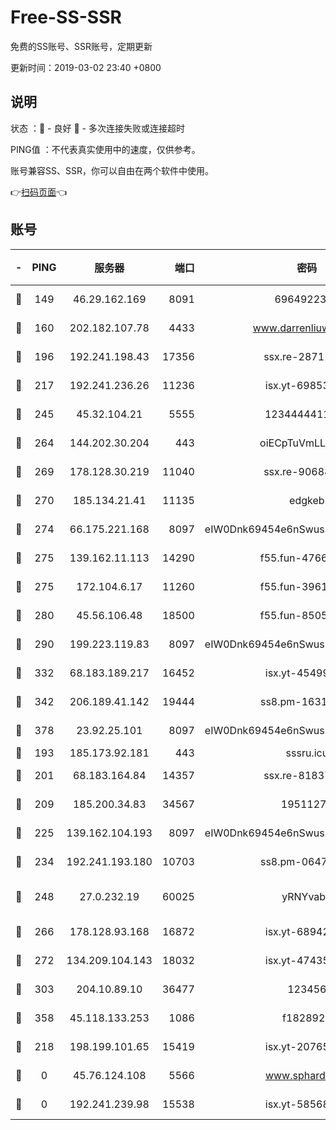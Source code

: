 # Free-SS-SSR

免费的SS账号、SSR账号，定期更新

更新时间：2019-03-02 23:40 +0800

## 说明

状态     ：🙂 - 良好 🙁 - 多次连接失败或连接超时

PING值   ：不代表真实使用中的速度，仅供参考。

账号兼容SS、SSR，你可以自由在两个软件中使用。

👉[扫码页面](https://liesauer.github.io/free-ss-ssr.github.io/)👈

## 账号

|-|PING|服务器|端口|密码|加密方式|区域|
|:----:|:----:|:-----:|-----:|:----:|:----:|:----:|
|🙂|149|46.29.162.169|8091|6964922356|aes-256-cfb|RU|
|🙂|160|202.182.107.78|4433|www.darrenliuwei.com|aes-256-cfb|JP|
|🙂|196|192.241.198.43|17356|ssx.re-28711646|aes-256-cfb|US|
|🙂|217|192.241.236.26|11236|isx.yt-69853329|aes-256-cfb|US|
|🙂|245|45.32.104.21|5555|1234444411111|aes-256-cfb|SG|
|🙂|264|144.202.30.204|443|oiECpTuVmLLxk4Ts|aes-256-cfb|US|
|🙂|269|178.128.30.219|11040|ssx.re-90688619|aes-256-cfb|SG|
|🙂|270|185.134.21.41|11135|edgkeb|aes-256-cfb|GB|
|🙂|274|66.175.221.168|8097|eIW0Dnk69454e6nSwuspv9DmS201tQ0D|aes-256-cfb|US|
|🙂|275|139.162.11.113|14290|f55.fun-47666112|aes-256-cfb|SG|
|🙂|275|172.104.6.17|11260|f55.fun-39616774|aes-256-cfb|US|
|🙂|280|45.56.106.48|18500|f55.fun-85055733|aes-256-cfb|US|
|🙂|290|199.223.119.83|8097|eIW0Dnk69454e6nSwuspv9DmS201tQ0D|aes-256-cfb|US|
|🙂|332|68.183.189.217|16452|isx.yt-45499514|aes-256-cfb|SG|
|🙂|342|206.189.41.142|19444|ss8.pm-16317279|aes-256-cfb|SG|
|🙂|378|23.92.25.101|8097|eIW0Dnk69454e6nSwuspv9DmS201tQ0D|aes-256-cfb|US|
|🙂|193|185.173.92.181|443|sssru.icu|rc4-md5|RU|
|🙂|201|68.183.164.84|14357|ssx.re-81837624|aes-256-cfb|US|
|🙂|209|185.200.34.83|34567|19511276|aes-256-cfb|US|
|🙂|225|139.162.104.193|8097|eIW0Dnk69454e6nSwuspv9DmS201tQ0D|aes-256-cfb|JP|
|🙂|234|192.241.193.180|10703|ss8.pm-06476648|aes-256-cfb|US|
|🙂|248|27.0.232.19|60025|yRNYvabB|xchacha20-ietf-poly1305|HK|
|🙂|266|178.128.93.168|16872|isx.yt-68942633|aes-256-cfb|SG|
|🙂|272|134.209.104.143|18032|isx.yt-47435450|aes-256-cfb|SG|
|🙂|303|204.10.89.10|36477|123456|aes-256-cfb|US|
|🙂|358|45.118.133.253|1086|f1828920|aes-256-cfb|SG|
|🙁|218|198.199.101.65|15419|isx.yt-20765737|aes-256-cfb|US|
|🙁|0|45.76.124.108|5566|www.sphard.com|aes-256-cfb|AU|
|🙁|0|192.241.239.98|15538|isx.yt-58568781|aes-256-cfb|US|

